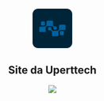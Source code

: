 <p align="center"><img src=".github/logo.svg" width="80"/></p>
<h2 align="center">Site da Uperttech</h2>
<p align="center">
<img src="https://github.com/Uperttech/uperttech-site/workflows/Build/badge.svg">
</p>
